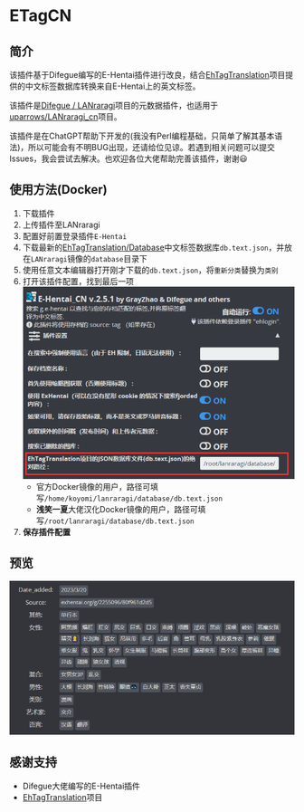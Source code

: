 # ETagCN

## 简介
该插件基于Difegue编写的E-Hentai插件进行改良，结合[EhTagTranslation](https://github.com/EhTagTranslation/Database)项目提供的中文标签数据库转换来自E-Hentai上的英文标签。

该插件是[Difegue / LANraragi](https://github.com/Difegue/LANraragi)项目的元数据插件，也适用于[uparrows/LANraragi_cn](https://github.com/uparrows/LANraragi_cn)项目。

该插件是在ChatGPT帮助下开发的(我没有Perl编程基础，只简单了解其基本语法)，所以可能会有不明BUG出现，还请给位见谅。若遇到相关问题可以提交Issues，我会尝试去解决。也欢迎各位大佬帮助完善该插件，谢谢😃

## 使用方法(Docker)
1. 下载插件
2. 上传插件至LANraragi
3. 配置好前置登录插件`E-Hentai`
4. 下载最新的[EhTagTranslation/Database](https://github.com/EhTagTranslation/Database/releases)中文标签数据库`db.text.json`，并放在`LANraragi`镜像的`database`目录下
5. 使用任意文本编辑器打开刚才下载的`db.text.json`，将`重新分类`替换为`类别`
6. 打开该插件配置，找到最后一项
    ![DB Path](./img/db_path.png)
    + 官方Docker镜像的用户，路径可填写`/home/koyomi/lanraragi/database/db.text.json`
    + **浅笑一夏**大佬汉化Docker镜像的用户，路径可填写`/root/lanraragi/database/db.text.json`
7. **保存插件配置**

## 预览
![Preview-01](./img/preview-01.png)


## 感谢支持
+ Difegue大佬编写的E-Hentai插件
+ [EhTagTranslation](https://github.com/EhTagTranslation)项目